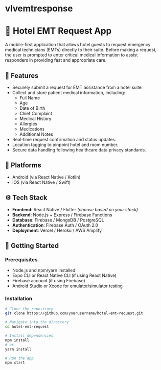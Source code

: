 # vlvemtresponse

# 🏥 Hotel EMT Request App

A mobile-first application that allows hotel guests to request emergency medical technicians (EMTs) directly to their suite. Before making a request, the user is prompted to enter critical medical information to assist responders in providing fast and appropriate care.

## 🚀 Features

- Securely submit a request for EMT assistance from a hotel suite.
- Collect and store patient medical information, including:
  - Full Name
  - Age
  - Date of Birth
  - Chief Complaint
  - Medical History
  - Allergies
  - Medications
  - Additional Notes
- Real-time request confirmation and status updates.
- Location tagging to pinpoint hotel and room number.
- Secure data handling following healthcare data privacy standards.

## 📱 Platforms

- Android (via React Native / Kotlin)
- iOS (via React Native / Swift)

## ⚙️ Tech Stack

- **Frontend**: React Native / Flutter *(choose based on your stack)*
- **Backend**: Node.js + Express / Firebase Functions
- **Database**: Firebase / MongoDB / PostgreSQL
- **Authentication**: Firebase Auth / OAuth 2.0
- **Deployment**: Vercel / Heroku / AWS Amplify

## 🏁 Getting Started

### Prerequisites

- Node.js and npm/yarn installed
- Expo CLI or React Native CLI (if using React Native)
- Firebase account (if using Firebase)
- Android Studio or Xcode for emulator/simulator testing

### Installation

```bash
# Clone the repository
git clone https://github.com/yourusername/hotel-emt-request.git

# Navigate into the directory
cd hotel-emt-request

# Install dependencies
npm install
# or
yarn install

# Run the app
npm start
